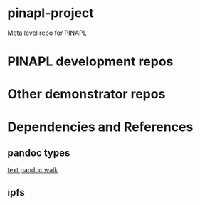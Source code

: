 # pinapl-project
Meta level repo for PINAPL


# PINAPL development repos

# Other demonstrator repos

# Dependencies and References

## pandoc types

[text pandoc walk](https://hackage.haskell.org/package/pandoc-types-1.22.2.1/docs/Text-Pandoc-Walk.html)

## ipfs
